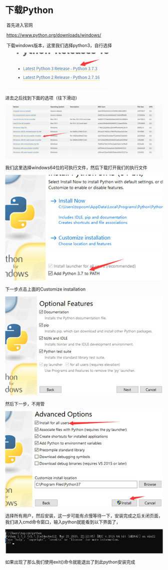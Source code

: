 # 下载Python

​	首先进入官网

​	<https://www.python.org/downloads/windows/> 

​	下载windows版本，这里我们选择python3，自行选择

​	![](img\windows下载1.png)

进去之后找到下面的选项（往下滑动）

![](img\windows下载2.png)

我们这里选择windows64位的可执行文件，然后下载打开我们的执行文件

![](img\python安装1.png)

下一步点击上面的Customize installation

![](img\python安装2.png)

然后下一步，不用管

![](img\python安装3.png)

选择所有用户，然后安装，这一步可能有点慢等待一下，安装完成之后关闭页面，我们进入cmd命令窗口，输入python就能看到以下界面了，

![](img\python安装4.png)

如果出现了那么我们使用exit()命令就能退出了到此python安装完成

